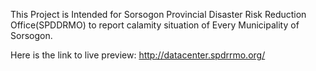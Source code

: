 This Project is Intended for Sorsogon Provincial Disaster Risk Reduction Office(SPDDRMO) to report  calamity situation of Every Municipality of Sorsogon. 


Here is the link to live preview: http://datacenter.spdrrmo.org/
